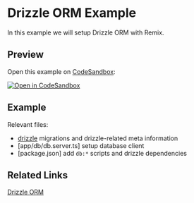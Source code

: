 # Drizzle ORM Example

In this example we will setup Drizzle ORM with Remix.

## Preview

Open this example on [CodeSandbox](https://codesandbox.com):

[![Open in CodeSandbox](https://codesandbox.io/static/img/play-codesandbox.svg)](https://codesandbox.io/s/github/remix-run/examples/tree/main/drizzle-orm)

## Example

Relevant files:

- [drizzle](./drizzle) migrations and drizzle-related meta information
- [app/db/db.server.ts] setup database client
- [package.json] add `db:*` scripts and drizzle dependencies

## Related Links

[Drizzle ORM](https://orm.drizzle.team)

